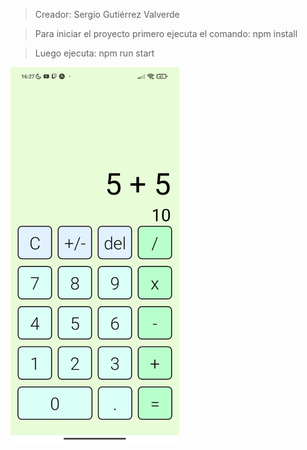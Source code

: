 >Creador: Sergio Gutiérrez Valverde


>Para iniciar el proyecto primero ejecuta el comando: npm install 


>Luego ejecuta: npm run start


<img src="/assets/captura.jpg" height="600"/>